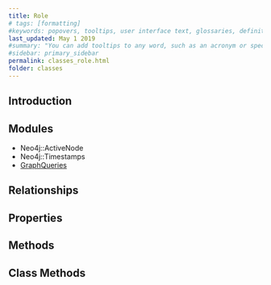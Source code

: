 ```yaml
---
title: Role
# tags: [formatting]
#keywords: popovers, tooltips, user interface text, glossaries, definitions
last_updated: May 1 2019
#summary: "You can add tooltips to any word, such as an acronym or specialized term. Tooltips work well for glossary definitions, because you don't have to keep repeating the definition, nor do you assume the reader already knows the word's meaning."
#sidebar: primary_sidebar
permalink: classes_role.html
folder: classes
---
```


## Introduction

## Modules

* Neo4j::ActiveNode
* Neo4j::Timestamps
* [GraphQueries](/modules_graph_queries.html)

## Relationships

## Properties

## Methods

## Class Methods
